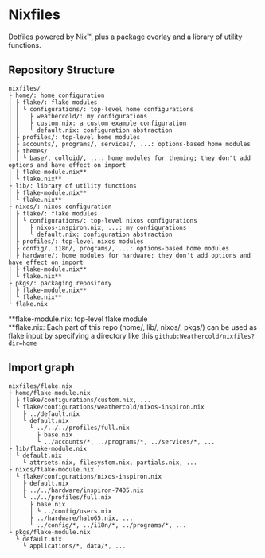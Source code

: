 # Nixfiles

Dotfiles powered by Nix™, plus a package overlay and a library of utility
functions.

## Repository Structure

    nixfiles/
    ├ home/: home configuration
    │ ├ flake/: flake modules
    │ │ └ configurations/: top-level home configurations
    │ │   ├ weathercold/: my configurations
    │ │   ├ custom.nix: a custom example configuration
    │ │   └ default.nix: configuration abstraction
    │ ├ profiles/: top-level home modules
    │ ├ accounts/, programs/, services/, ...: options-based home modules
    │ ├ themes/
    │ │ └ base/, colloid/, ...: home modules for theming; they don't add options and have effect on import
    │ ├ flake-module.nix**
    │ └ flake.nix**
    ├ lib/: library of utility functions
    │ ├ flake-module.nix**
    │ └ flake.nix**
    ├ nixos/: nixos configuration
    │ ├ flake/: flake modules
    │ │ └ configurations/: top-level nixos configurations
    │ │   ├ nixos-inspiron.nix, ...: my configurations
    │ │   └ default.nix: configuration abstraction
    │ ├ profiles/: top-level nixos modules
    │ ├ config/, i18n/, programs/, ...: options-based home modules
    │ ├ hardware/: home modules for hardware; they don't add options and have effect on import
    │ ├ flake-module.nix**
    │ └ flake.nix**
    ├ pkgs/: packaging repository
    │ ├ flake-module.nix**
    │ └ flake.nix**
    └ flake.nix

**flake-module.nix: top-level flake module \
**flake.nix: Each part of this repo (home/, lib/, nixos/, pkgs/) can be used as
flake input by specifying a directory like this
`github:Weathercold/nixfiles?dir=home`

## Import graph

    nixfiles/flake.nix
    ├ home/flake-module.nix
    │ ├ flake/configurations/custom.nix, ...
    │ └ flake/configurations/weathercold/nixos-inspiron.nix
    │   ├ ../default.nix
    │   └ default.nix
    │     └ ../../../profiles/full.nix
    │       ├ base.nix
    │       └ ../accounts/*, ../programs/*, ../services/*, ...
    ├ lib/flake-module.nix
    │ └ default.nix
    │   └ attrsets.nix, filesystem.nix, partials.nix, ...
    ├ nixos/flake-module.nix
    │ └ flake/configurations/nixos-inspiron.nix
    │   ├ default.nix
    │   ├ ../../hardware/inspiron-7405.nix
    │   └ ../../profiles/full.nix
    │     ├ base.nix
    │     │ └ ../config/users.nix
    │     ├ ../hardware/halo65.nix, ...
    │     └ ../config/*, ../i18n/*, ../programs/*, ...
    └ pkgs/flake-module.nix
      └ default.nix
        └ applications/*, data/*, ...
